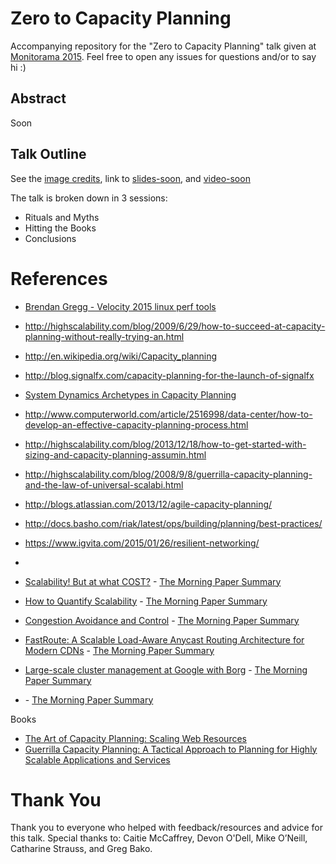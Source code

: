 # Zero to Capacity Planning

Accompanying repository for the "Zero to Capacity Planning" talk given at [Monitorama 2015](http://monitorama.com/#schedule). Feel free to open any issues for questions and/or to say hi :)

## Abstract
Soon

## Talk Outline
See the [image credits](credits.md), link to [slides-soon](), and [video-soon]()

The talk is broken down in 3 sessions:
* Rituals and Myths
* Hitting the Books
* Conclusions

# References
* [Brendan Gregg - Velocity 2015 linux perf tools](http://www.slideshare.net/brendangregg/velocity-2015-linux-perf-tools)
* http://highscalability.com/blog/2009/6/29/how-to-succeed-at-capacity-planning-without-really-trying-an.html
* http://en.wikipedia.org/wiki/Capacity_planning
* http://blog.signalfx.com/capacity-planning-for-the-launch-of-signalfx
* [System Dynamics Archetypes in Capacity Planning](http://www.sciencedirect.com/science/article/pii/S1877705814003749)
* http://www.computerworld.com/article/2516998/data-center/how-to-develop-an-effective-capacity-planning-process.html
* http://highscalability.com/blog/2013/12/18/how-to-get-started-with-sizing-and-capacity-planning-assumin.html
* http://highscalability.com/blog/2008/9/8/guerrilla-capacity-planning-and-the-law-of-universal-scalabi.html
* http://blogs.atlassian.com/2013/12/agile-capacity-planning/
* http://docs.basho.com/riak/latest/ops/building/planning/best-practices/
* https://www.igvita.com/2015/01/26/resilient-networking/
*
* [Scalability! But at what COST?](http://www.frankmcsherry.org/assets/COST.pdf) - [The Morning Paper Summary](http://blog.acolyer.org/2015/06/05/scalability-but-at-what-cost/)
* [How to Quantify Scalability](http://www.perfdynamics.com/Manifesto/USLscalability.html) - [The Morning Paper Summary](http://blog.acolyer.org/2015/04/29/applying-the-universal-scalability-law-to-organisations/)
* [Congestion Avoidance and Control](http://ee.lbl.gov/papers/congavoid.pdf) - [The Morning Paper Summary](http://blog.acolyer.org/2015/05/21/congestion-avoidance-and-control/)
* [FastRoute: A Scalable Load-Aware Anycast Routing Architecture for Modern CDNs](https://www.usenix.org/system/files/conference/nsdi15/nsdi15-paper-flavel.pdf) - [The Morning Paper Summary](http://blog.acolyer.org/2015/05/15/fastroute-a-scalable-load-aware-anycast-routing-architecture-for-modern-cdns/)
* [Large-scale cluster management at Google with Borg](http://dl.acm.org/citation.cfm?id=2741964&CFID=508148332&CFTOKEN=13849805) - [The Morning Paper Summary](http://blog.acolyer.org/2015/05/07/large-scale-cluster-management-at-google-with-borg/)

* []() - [The Morning Paper Summary]()

Books
* [The Art of Capacity Planning: Scaling Web Resources](http://www.amazon.com/The-Art-Capacity-Planning-Resources/dp/0596518579)
* [Guerrilla Capacity Planning: A Tactical Approach to Planning for Highly Scalable Applications and Services](http://www.amazon.com/Guerrilla-Capacity-Planning-Tactical-Applications/dp/3540261389)


# Thank You
Thank you to everyone who helped with feedback/resources and advice for this talk. Special thanks to: Caitie McCaffrey, Devon O'Dell, Mike O’Neill, Catharine Strauss, and Greg Bako.
